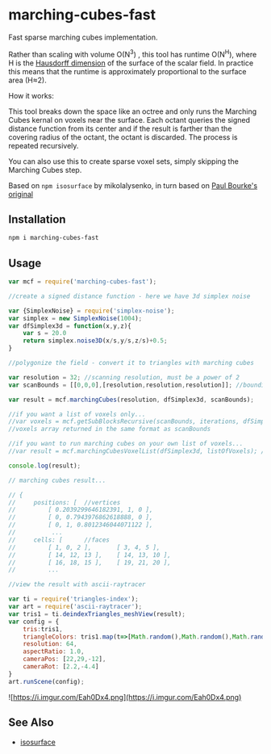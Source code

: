 # marching-cubes-fast

Fast sparse marching cubes implementation.

Rather than scaling with volume O(N<sup>3</sup>) , this tool has runtime O(N<sup>H</sup>), where H is the [Hausdorff dimension](https://en.wikipedia.org/wiki/Hausdorff_dimension) of the surface of the scalar field. In practice this means that the runtime is approximately proportional to the surface area (H≈2). 

How it works:

This tool breaks down the space like an octree and only runs the Marching Cubes kernal on voxels near the surface. Each octant queries the signed distance function from its center and if the result is farther than the covering radius of the octant, the octant is discarded. The process is repeated recursively.

You can also use this to create sparse voxel sets, simply skipping the Marching Cubes step. 

Based on `npm isosurface` by mikolalysenko, in turn based on [Paul Bourke's original](http://local.wasp.uwa.edu.au/~pbourke/geometry/polygonise/)

## Installation

```sh
npm i marching-cubes-fast
```

## Usage 

```javascript
var mcf = require('marching-cubes-fast');

//create a signed distance function - here we have 3d simplex noise

var {SimplexNoise} = require('simplex-noise');
var simplex = new SimplexNoise(1004);
var dfSimplex3d = function(x,y,z){
    var s = 20.0
    return simplex.noise3D(x/s,y/s,z/s)+0.5;
}

//polygonize the field - convert it to triangles with marching cubes

var resolution = 32; //scanning resolution, must be a power of 2
var scanBounds = [[0,0,0],[resolution,resolution,resolution]]; //bounding box to scan over

var result = mcf.marchingCubes(resolution, dfSimplex3d, scanBounds);

//if you want a list of voxels only...
//var voxels = mcf.getSubBlocksRecursive(scanBounds, iterations, dfSimplex3d);
//voxels array returned in the same format as scanBounds

//if you want to run marching cubes on your own list of voxels...
//var result = mcf.marchingCubesVoxelList(dfSimplex3d, listOfVoxels); //array of voxels, where each voxel is a bounding box like scanBounds

console.log(result);

// marching cubes result...

// {
//     positions: [  //vertices
//         [ 0.2039299646182391, 1, 0 ],
//         [ 0, 0.7943976862618888, 0 ],
//         [ 0, 1, 0.8012346044071122 ],
//          ...
//     cells: [      //faces
//         [ 1, 0, 2 ],       [ 3, 4, 5 ],
//         [ 14, 12, 13 ],    [ 14, 13, 10 ],
//         [ 16, 18, 15 ],    [ 19, 21, 20 ],
//         ...

//view the result with ascii-raytracer

var ti = require('triangles-index');
var art = require('ascii-raytracer');
var tris1 = ti.deindexTriangles_meshView(result);
var config = {
    tris:tris1,
    triangleColors: tris1.map(t=>[Math.random(),Math.random(),Math.random()]),
    resolution: 64,
    aspectRatio: 1.0,
    cameraPos: [22,29,-12],
    cameraRot: [2.2,-4.4]
}
art.runScene(config);
```

![https://i.imgur.com/Eah0Dx4.png](https://i.imgur.com/Eah0Dx4.png)


## See Also

- [isosurface](https://www.npmjs.com/package/isosurface) 